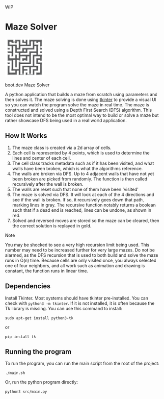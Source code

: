 WIP

# Maze Solver
<img src="maze_solver.jpg" width="128" alt="Maze Solver">

[boot.dev](https://boot.dev) Maze Solver

A python application that builds a maze from scratch using parameters and then solves it. The maze solving is done using [tkinter](https://docs.python.org/3/library/tkinter.html) to provide a visual UI so you can watch the program solve the maze in real time. The maze is constructed and solved using a Depth First Search (DFS) algorithm. This tool does not intend to be the most optimal way to build or solve a maze but rather showcase DFS being used in a real world application.

## How It Works

1. The maze class is created via a 2d array of cells. 
2. Each cell is represented by 4 points, which is used to determine the lines and center of each cell.
3. The cell class tracks metadata such as if it has been visited, and what walls have been broken, which is what the algorithms reference.
4. The walls are broken via DFS. Up to 4 adjacent walls that have not yet been broken are picked from randomly. The function is then called recursively after the wall is broken.
5. The walls are reset such that none of them have been 'visited'
6. The maze is solved via DFS. It will look at each of the 4 directions and see if the wall is broken. If so, it recursively goes down that path, marking lines in gray. The recursive function notably returns a boolean such that if a dead end is reached, lines can be undone, as shown in red.
7. Solved and reversed moves are stored so the maze can be cleared, then the correct solution is replayed in gold.

> [!NOTE]
> You may be shocked to see a very high recursion limit being used. This number may need to be increased further for very large mazes. Do not be alarmed, as the DFS recursion that is used to both build and solve the maze runs in O(n) time. Because cells are only visited once, you always selected one of four neighbors, and all work such as animation and drawing is constant, the function runs in linear time.

## Dependencies

Install Tkinter. Most systems should have tkinter pre-installed. You can check with `python3 -m tkinter`. If it is not installed, it is often because the Tk library is missing. You can use this command to install:

```
sudo apt-get install python3-tk
```

or

```
pip install tk
```

## Running the program

To run the program, you can run the main script from the root of the project:

```
./main.sh
```

Or, run the python program directly:

```
python3 src/main.py
```